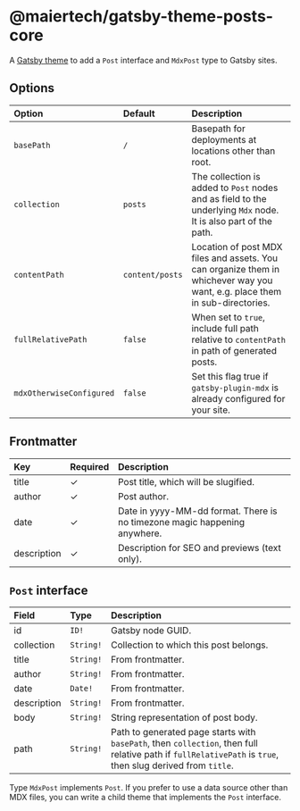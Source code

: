 # @maiertech/gatsby-theme-posts-core

A [Gatsby theme](https://www.gatsbyjs.com/docs/themes/what-are-gatsby-themes/)
to add a `Post` interface and `MdxPost` type to Gatsby sites.

## Options

| Option                   | Default         | Description                                                                                                                 |
| :----------------------- | :-------------- | :-------------------------------------------------------------------------------------------------------------------------- |
| `basePath`               | `/`             | Basepath for deployments at locations other than root.                                                                      |
| `collection`             | `posts`         | The collection is added to `Post` nodes and as field to the underlying `Mdx` node. It is also part of the path.             |
| `contentPath`            | `content/posts` | Location of post MDX files and assets. You can organize them in whichever way you want, e.g. place them in sub-directories. |
| `fullRelativePath`       | `false`         | When set to `true`, include full path relative to `contentPath` in path of generated posts.                                 |
| `mdxOtherwiseConfigured` | `false`         | Set this flag true if `gatsby-plugin-mdx` is already configured for your site.                                              |

## Frontmatter

| Key         | Required | Description                                                               |
| :---------- | :------- | :------------------------------------------------------------------------ |
| title       | ✓        | Post title, which will be slugified.                                      |
| author      | ✓        | Post author.                                                              |
| date        | ✓        | Date in yyyy-MM-dd format. There is no timezone magic happening anywhere. |
| description | ✓        | Description for SEO and previews (text only).                             |

## `Post` interface

| Field       | Type      | Description                                                                                                                                                |
| :---------- | :-------- | :--------------------------------------------------------------------------------------------------------------------------------------------------------- |
| id          | `ID!`     | Gatsby node GUID.                                                                                                                                          |
| collection  | `String!` | Collection to which this post belongs.                                                                                                                     |
| title       | `String!` | From frontmatter.                                                                                                                                          |
| author      | `String!` | From frontmatter.                                                                                                                                          |
| date        | `Date!`   | From frontmatter.                                                                                                                                          |
| description | `String!` | From frontmatter.                                                                                                                                          |
| body        | `String!` | String representation of post body.                                                                                                                        |
| path        | `String!` | Path to generated page starts with `basePath`, then `collection`, then full relative path if `fullRelativePath` is `true`, then slug derived from `title`. |

Type `MdxPost` implements `Post`. If you prefer to use a data source other than
MDX files, you can write a child theme that implements the `Post` interface.
